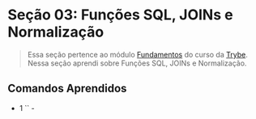 # Seção 03: Funções SQL, JOINs e Normalização

>Essa seção pertence ao módulo [Fundamentos](https://github.com/Ruan-Portella/Trybe_Exercicios/tree/main/back-end) do curso da [Trybe](https://www.betrybe.com/). Nessa seção aprendi sobre Funções SQL, JOINs e Normalização.

## Comandos Aprendidos

- 1 `` -
